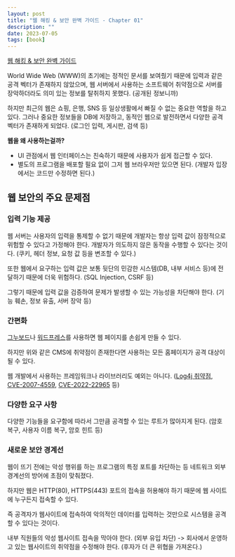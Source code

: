 ```yaml
---
layout: post
title: "웹 해킹 & 보안 완벽 가이드 - Chapter 01"
description: ""
date: 2023-07-05
tags: [book]
---
```


<a href="https://www.yes24.com/Product/Goods/14275829">웹 해킹 & 보안 완벽 가이드</a>

World Wide Web (WWW)의 초기에는 정적인 문서를 보여줬기 때문에 입력과 같은 공격 벡터가 존재하지 않았으며, 웹 서버에서 사용하는 소프트웨어 취약점으로 서버를 장악하더라도 의미 있는 정보를 탈취하지 못했다. (공개된 정보니까)

하지만 최근의 웹은 쇼핑, 은행, SNS 등 일상생활에서 빠질 수 없는 중요한 역할을 하고 있다. 그러나 중요한 정보들을 DB에 저장하고, 동적인 웹으로 발전하면서 다양한 공격 벡터가 존재하게 되었다. (로그인 입력, 게시판, 검색 등)

**웹을 왜 사용하는걸까?**

* UI 관점에서 웹 인터페이스는 친숙하기 때문에 사용자가 쉽게 접근할 수 있다.
* 별도의 프로그램을 배포할 필요 없이 그저 웹 브라우저만 있으면 된다. (개발자 입장에서는 코드만 수정하면 된다.)

## 웹 보안의 주요 문제점

### 입력 기능 제공

웹 서버는 사용자의 입력을 통제할 수 없기 때문에 개발자는 항상 입력 값이 잠정적으로 위험할 수 있다고 가정해야 한다. 개발자가 의도하지 않은 동작을 수행할 수 있다는 것이다. (쿠키, 헤더 정보, 요청 값 등을 변조할 수 있다.)

또한 웹에서 요구하는 입력 값은 보통 뒷단의 민감한 시스템(DB, 내부 서비스 등)에 전달하기 때문에 더욱 위험하다. (SQL Injection, CSRF 등)

그렇기 때문에 입력 값을 검증하여 문제가 발생할 수 있는 가능성을 차단해야 한다. (기능 훼손, 정보 유출, 서버 장악 등)

### 간편화

<a href="https://sir.kr/">그누보드</a>나 <a href="https://wordpress.com/">워드프레스</a>를 사용하면 웹 페이지를 손쉽게 만들 수 있다.

하지만 위와 같은 CMS에 취약점이 존재한다면 사용하는 모든 홈페이지가 공격 대상이 될 수 있다.

웹 개발에서 사용하는 프레임워크나 라이브러리도 예외는 아니다. (<a href="https://namu.wiki/w/Log4j%20%EB%B3%B4%EC%95%88%20%EC%B7%A8%EC%95%BD%EC%A0%90%20%EC%82%AC%ED%83%9C">Log4j 취약점</a>, <a href="https://www.trellix.com/en-us/about/newsroom/stories/research/tarfile-exploiting-the-world.html">CVE-2007-4559</a>, <a href="https://www.igloo.co.kr/security-information/spring4shellcve-2022-22965-%EC%B7%A8%EC%95%BD%EC%A0%90-%EC%9B%90%EC%9D%B8%EB%B6%84%EC%84%9D-%EB%B0%8F-%EB%8C%80%EC%9D%91%EB%B0%A9%EC%95%88/">CVE-2022-22965</a> 등)

### 다양한 요구 사항

다양한 기능들을 요구함에 따라서 그만큼 공격할 수 있는 루트가 많아지게 된다. (암호 복구, 사용자 이름 복구, 암호 힌트 등)

### 새로운 보안 경계선

웹이 뜨기 전에는 악성 행위를 하는 프로그램의 특정 포트를 차단하는 등 네트워크 외부 경계선의 방어에 초점이 맞춰졌다.

하지만 웹은 HTTP(80), HTTPS(443) 포트의 접속을 허용해야 하기 때문에 웹 사이트에 누구든지 접속할 수 있다.

즉 공격자가 웹사이트에 접속하여 악의적인 데이터를 입력하는 것만으로 시스템을 공격할 수 있다는 것이다.

내부 직원들의 악성 웹사이트 접속을 막아야 한다. (외부 유입 차단) -> 회사에서 운영하고 있는 웹사이트의 취약점을 수정해야 한다. (후자가 더 큰 위협을 가져온다.)


